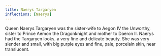 ```yaml
---
title: Naerys Targaryen
inflections: [Naerys]
---
```


Queen Naerys Targaryen was the sister-wife to Aegon IV the Unworthy, sister to Prince Aemon the Dragonknight and mother to Daeron II. Naerys had the Targaryen looks, a very fine and delicate beauty. She was very slender and small, with big purple eyes and fine, pale, porcelain skin, near translucent. 


